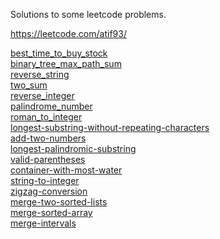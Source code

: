 Solutions to some leetcode problems.

https://leetcode.com/atif93/

[best_time_to_buy_stock](https://leetcode.com/problems/best-time-to-buy-and-sell-stock) <br>
[binary_tree_max_path_sum](https://leetcode.com/problems/binary-tree-maximum-path-sum) <br>
[reverse_string](https://leetcode.com/problems/reverse-string) <br>
[two_sum](https://leetcode.com/problems/two-sum) <br>
[reverse_integer](https://leetcode.com/problems/reverse-integer) <br>
[palindrome_number](https://leetcode.com/problems/palindrome-number) <br>
[roman_to_integer](https://leetcode.com/problems/roman-to-integer) <br>
[longest-substring-without-repeating-characters](https://leetcode.com/problems/longest-substring-without-repeating-characters) <br>
[add-two-numbers](https://leetcode.com/problems/add-two-numbers) <br>
[longest-palindromic-substring](https://leetcode.com/problems/longest-palindromic-substring) <br>
[valid-parentheses](https://leetcode.com/problems/valid-parentheses) <br>
[container-with-most-water](https://leetcode.com/problems/container-with-most-water) <br>
[string-to-integer](https://leetcode.com/problems/string-to-integer) <br>
[zigzag-conversion](https://leetcode.com/problems/zigzag-conversion) <br>
[merge-two-sorted-lists](https://leetcode.com/problems/merge-two-sorted-lists) <br>
[merge-sorted-array](https://leetcode.com/problems/merge-sorted-array) <br>
[merge-intervals](https://leetcode.com/problems/merge-intervals/) <br>